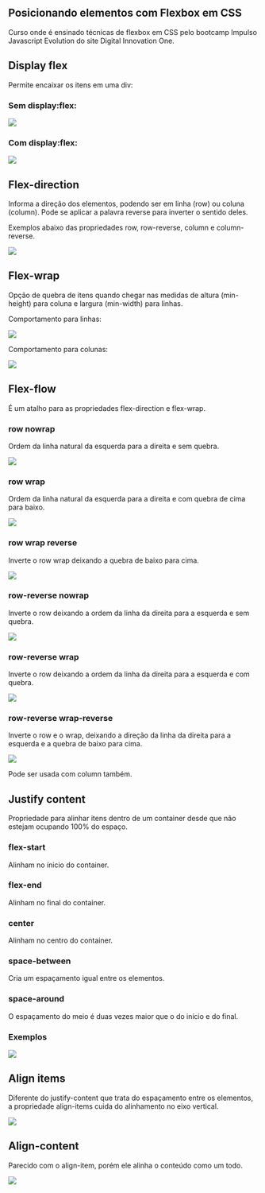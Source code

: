 ## Posicionando elementos com Flexbox em CSS



Curso onde é ensinado técnicas de flexbox em CSS pelo bootcamp Impulso Javascript Evolution do site Digital Innovation One.

## Display flex

Permite encaixar os itens em uma div:

### Sem display:flex:

<img src="img/sem-display-flex.png">



### Com display:flex:

<img src="img/com-display-flex.png">

## Flex-direction

Informa a direção dos elementos, podendo ser em linha (row) ou coluna (column). Pode se aplicar a palavra reverse para inverter o sentido deles.

Exemplos abaixo das propriedades row, row-reverse, column e column-reverse.

<img src="img/flex-direction.png">

## Flex-wrap

Opção de quebra de itens quando chegar nas medidas de altura  (min-height) para coluna e largura (min-width) para linhas.

Comportamento para linhas:

<img src="img/flex-wrap-row.png">

Comportamento para colunas:

<img src="img/flex-wrap-column.png">

## Flex-flow

É um atalho para as propriedades flex-direction e flex-wrap.

### row nowrap

Ordem da linha natural da esquerda para a direita e sem quebra.

<img src="./img/row-nowrap.png">

### row wrap

Ordem da linha natural da esquerda para a direita e com quebra de cima para baixo.

<img src="./img/row-wrap.png">

### row wrap reverse

Inverte o row wrap deixando a quebra de baixo para cima.

<img src="./img/wrap-reverse.png">

### row-reverse nowrap

Inverte o row deixando a ordem da linha da direita para a esquerda e sem quebra.

<img src="./img/row-reverse-nowrap.png">

### row-reverse wrap

Inverte o row deixando a ordem da linha da direita para a esquerda e com quebra.

<img src="./img/row-reverse-wrap.png">

### row-reverse wrap-reverse

Inverte o row e o wrap, deixando a direção da linha da direita para a esquerda e a quebra de baixo para cima.

<img src="./img/row-reverse-wrap-reverse.png">

Pode ser usada com column também.

## Justify content

Propriedade para alinhar itens dentro de um container desde que não estejam ocupando 100% do espaço.

### flex-start

Alinham no ínicio do container.

### flex-end

Alinham no final do container.

### center

Alinham no centro do container.

### space-between

Cria um espaçamento igual entre os elementos.

### space-around

O espaçamento do meio é duas vezes maior que o do início e do final.

### Exemplos

<img src="./img/justify-content.png">

## Align items

Diferente do justify-content que trata do espaçamento entre os elementos, a propriedade align-items cuida do alinhamento no eixo vertical.

<img src="./img/align-items.png">

## Align-content

Parecido com o align-item, porém ele alinha o conteúdo como um todo.

<img src="./img/align-content.png">
